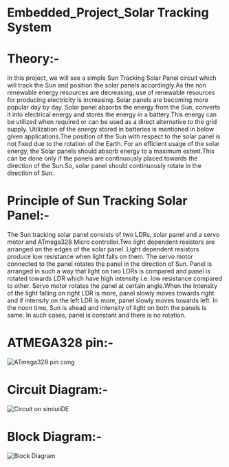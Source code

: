 # Embedded_Project_Solar Tracking System
# Theory:-
In this project, we will see a simple Sun Tracking Solar Panel circuit which will track the Sun and position the solar panels accordingly.As the non renewable energy resources are decreasing, use of renewable resources for producing electricity is increasing. Solar panels are becoming more popular day by day. Solar panel absorbs the energy from the Sun, converts it into electrical energy and stores the energy in a battery.This energy can be utilized when required or can be used as a direct alternative to the grid supply. Utilization of the energy stored in batteries is mentioned in below given applications.The position of the Sun with respect to the solar panel is not fixed due to the rotation of the Earth. For an efficient usage of the solar energy, the Solar panels should absorb energy to a maximum extent.This can be done only if the panels are continuously placed towards the direction of the Sun.So, solar panel should continuously rotate in the direction of Sun.
# Principle of Sun Tracking Solar Panel:-
The Sun tracking solar panel consists of two LDRs, solar panel and a servo motor and ATmega328 Micro controller.Two light dependent resistors are arranged on the edges of the solar panel. Light dependent resistors produce low resistance when light falls on them. The servo motor connected to the panel rotates the panel in the direction of Sun. Panel is arranged in such a way that light on two LDRs is compared and panel is rotated towards LDR which have high intensity i.e. low resistance compared to other. Servo motor rotates the panel at certain angle.When the intensity of the light falling on right LDR is more, panel slowly moves towards right and if intensity on the left LDR is more, panel slowly moves towards left. In the noon time, Sun is ahead and intensity of light on both the panels is same. In such cases, panel is constant and there is no rotation.
# ATMEGA328 pin:-
![ATmega328 pin cong](https://user-images.githubusercontent.com/94369223/144374658-95244c49-f461-4808-82f2-91f67de7d697.jpg)
# Circuit Diagram:-
![Circuit on simiuiiDE](https://user-images.githubusercontent.com/94369223/144374712-e041bfbf-6e1b-4a76-bd96-6d5381bd8d89.jpg)
# Block Diagram:-
![Block Diagram](https://user-images.githubusercontent.com/94369223/144375111-e53e8d1a-5104-4431-a588-cb1bfac112eb.jpg)

